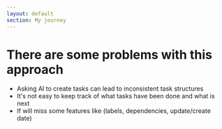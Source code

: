 ```yaml
---
layout: default
section: My journey
---
```


# There are some problems with this approach

<v-clicks>

* Asking AI to create tasks can lead to inconsistent task structures
* It's not easy to keep track of what tasks have been done and what is next
* If will miss some features like (labels, dependencies, update/create date)

</v-clicks>
